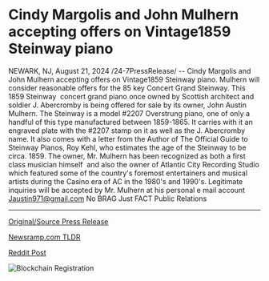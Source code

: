 # Cindy Margolis and John Mulhern accepting offers on Vintage1859 Steinway piano

NEWARK, NJ, August 21, 2024 /24-7PressRelease/ -- Cindy Margolis and John Mulhern accepting offers on Vintage1859 Steinway piano.  Mulhern will consider reasonable offers for the 85 key Concert Grand Steinway.  This 1859 Steinway  concert grand piano once owned by Scottish architect and soldier J. Abercromby is being offered for sale by its owner, John Austin Mulhern.   The Steinway is a model #2207 Overstrung piano, one of only a handful of this type manufactured between 1859-1865. It carries with it an engraved plate with the #2207 stamp on it as well as the J. Abercromby name.   It also comes with a letter from the Author of The Official Guide to Steinway Pianos, Roy Kehl, who estimates the age of the Steinway to be circa. 1859.   The owner, Mr. Mulhern has been recognized as both a first class musician himself  and also the owner of Atlantic City Recording Studio which featured some of the country's foremost entertainers and musical artists during the Casino era of AC in the 1980's and 1990's.  Legitimate inquiries will be accepted by Mr. Mulhern at his personal e mail account Jaustin971@gmail.com  No BRAG Just FACT Public Relations 

---

[Original/Source Press Release](https://www.24-7pressrelease.com/press-release/513584/cindy-margolis-and-john-mulhern-accepting-offers-on-vintage1859-steinway-piano)
                    

[Newsramp.com TLDR](None) 



[Reddit Post](https://www.reddit.com/r/Lifestyle_Culture/comments/1exjauw/rare_vintage1859_steinway_piano_for_sale_by_cindy/) 



![Blockchain Registration](https://cdn.newsramp.app/24-7PressRelease/qrcode/248/21/wallhtHb.webp)